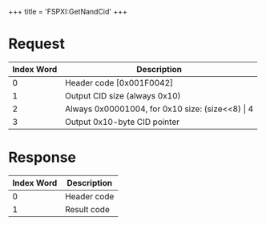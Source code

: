 +++
title = 'FSPXI:GetNandCid'
+++

# Request

| Index Word | Description                                        |
|------------|----------------------------------------------------|
| 0          | Header code \[0x001F0042\]                         |
| 1          | Output CID size (always 0x10)                      |
| 2          | Always 0x00001004, for 0x10 size: (size\<\<8) \| 4 |
| 3          | Output 0x10-byte CID pointer                       |

# Response

| Index Word | Description |
|------------|-------------|
| 0          | Header code |
| 1          | Result code |